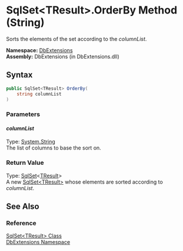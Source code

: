 SqlSet&lt;TResult>.OrderBy Method (String)
==========================================
Sorts the elements of the set according to the *columnList*.

**Namespace:** [DbExtensions][1]  
**Assembly:** DbExtensions (in DbExtensions.dll)

Syntax
------

```csharp
public SqlSet<TResult> OrderBy(
	string columnList
)
```

### Parameters

#### *columnList*
Type: [System.String][2]  
The list of columns to base the sort on.

### Return Value
Type: [SqlSet][3]&lt;[TResult][3]>  
A new [SqlSet&lt;TResult>][3] whose elements are sorted according to *columnList*.

See Also
--------

### Reference
[SqlSet&lt;TResult> Class][3]  
[DbExtensions Namespace][1]  

[1]: ../README.md
[2]: http://msdn.microsoft.com/en-us/library/s1wwdcbf
[3]: README.md